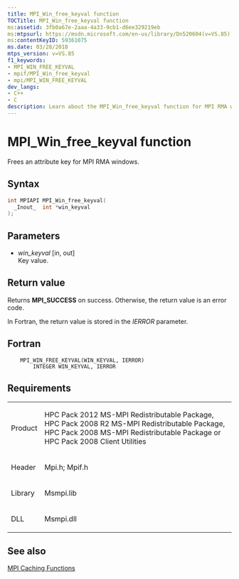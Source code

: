 ```yaml
---
title: MPI_Win_free_keyval function
TOCTitle: MPI_Win_free_keyval function
ms:assetid: 3fb0a67e-2aaa-4a33-9cb1-d6ee329219eb
ms:mtpsurl: https://msdn.microsoft.com/en-us/library/Dn520604(v=VS.85)
ms:contentKeyID: 59361075
ms.date: 03/28/2018
mtps_version: v=VS.85
f1_keywords:
- MPI_WIN_FREE_KEYVAL
- mpif/MPI_Win_free_keyval
- mpi/MPI_WIN_FREE_KEYVAL
dev_langs:
- C++
- C
description: Learn about the MPI_Win_free_keyval function for MPI RMA windows. Understand its syntax, parameters, return value, and requirements. Perfect for HPC Pack users.
---
```


# MPI\_Win\_free\_keyval function

Frees an attribute key for MPI RMA windows.

## Syntax

``` c++
int MPIAPI MPI_Win_free_keyval(
  _Inout_  int *win_keyval
);
```

## Parameters

  - *win\_keyval* \[in, out\]  
    Key value.

## Return value

Returns **MPI\_SUCCESS** on success. Otherwise, the return value is an error code.

In Fortran, the return value is stored in the *IERROR* parameter.

## Fortran

``` FORTRAN
    MPI_WIN_FREE_KEYVAL(WIN_KEYVAL, IERROR)
        INTEGER WIN_KEYVAL, IERROR
```

## Requirements

<table>
<colgroup>
<col/>
<col/>
</colgroup>
<tbody>
<tr class="odd">
<td><p>Product</p></td>
<td><p>HPC Pack 2012 MS-MPI Redistributable Package, HPC Pack 2008 R2 MS-MPI Redistributable Package, HPC Pack 2008 MS-MPI Redistributable Package or HPC Pack 2008 Client Utilities</p></td>
</tr>
<tr class="even">
<td><p>Header</p></td>
<td>Mpi.h;
Mpif.h</td>
</tr>
<tr class="odd">
<td><p>Library</p></td>
<td>Msmpi.lib</td>
</tr>
<tr class="even">
<td><p>DLL</p></td>
<td>Msmpi.dll</td>
</tr>
</tbody>
</table>


## See also

[MPI Caching Functions](mpi-caching-functions.md)

